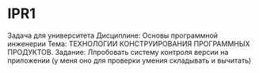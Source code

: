 # IPR1
Задача для университета
Дисциплине: Основы программной инженерии
Тема: ТЕХНОЛОГИИ КОНСТРУИРОВАНИЯ ПРОГРАММНЫХ ПРОДУКТОВ.
Задание: Лпробовать систему контроля версии на приложении (у меня оно для проверки умения складывать и вычитать)
